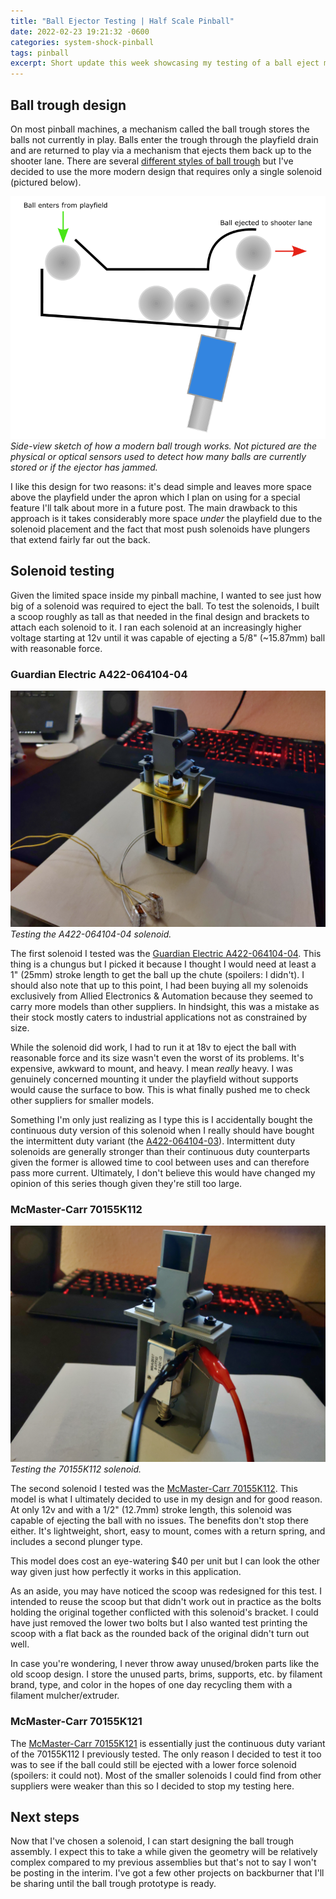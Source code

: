 ```yaml
---
title: "Ball Ejector Testing | Half Scale Pinball"
date: 2022-02-23 19:21:32 -0600
categories: system-shock-pinball
tags: pinball
excerpt: Short update this week showcasing my testing of a ball eject mechanism.
---
```


## Ball trough design

On most pinball machines, a mechanism called the ball trough stores the balls not currently in play. Balls enter the trough through the playfield drain and are returned to play via a mechanism that ejects them back up to the shooter lane. There are several <a href="https://docs.missionpinball.org/en/0.31/devices/trough.html" target="_blank">different styles of ball trough</a> but I've decided to use the more modern design that requires only a single solenoid (pictured below).

![Ball trough design](/assets/posts/2022-02-23-ball-trough-design.png)
*Side-view sketch of how a modern ball trough works. Not pictured are the physical or optical sensors used to detect how many balls are currently stored or if the ejector has jammed.*

I like this design for two reasons: it's dead simple and leaves more space above the playfield under the apron which I plan on using for a special feature I'll talk about more in a future post. The main drawback to this approach is it takes considerably more space *under* the playfield due to the solenoid placement and the fact that most push solenoids have plungers that extend fairly far out the back.

## Solenoid testing

Given the limited space inside my pinball machine, I wanted to see just how big of a solenoid was required to eject the ball. To test the solenoids, I built a scoop roughly as tall as that needed in the final design and brackets to attach each solenoid to it. I ran each solenoid at an increasingly higher voltage starting at 12v until it was capable of ejecting a 5/8" (~15.87mm) ball with reasonable force.

### Guardian Electric A422-064104-04

![Large solenoid ejector test](/assets/posts/2022-02-23-large-solenoid-ejector.jpg)
*Testing the A422-064104-04 solenoid.*

The first solenoid I tested was the [Guardian Electric A422-064104-04](https://www.alliedelec.com/product/guardian-electric/a422-064104-04/70161840/). This thing is a chungus but I picked it because I thought I would need at least a 1" (25mm) stroke length to get the ball up the chute (spoilers: I didn't). I should also note that up to this point, I had been buying all my solenoids exclusively from Allied Electronics & Automation because they seemed to carry more models than other suppliers. In hindsight, this was a mistake as their stock mostly caters to industrial applications not as constrained by size.

While the solenoid did work, I had to run it at 18v to eject the ball with reasonable force and its size wasn't even the worst of its problems. It's expensive, awkward to mount, and heavy. I mean *really* heavy. I was genuinely concerned mounting it under the playfield without supports would cause the surface to bow. This is what finally pushed me to check other suppliers for smaller models.

Something I'm only just realizing as I type this is I accidentally bought the continuous duty version of this solenoid when I really should have bought the intermittent duty variant (the [A422-064104-03](https://www.alliedelec.com/product/guardian-electric/a422-064104-03/70161839/)). Intermittent duty solenoids are generally stronger than their continuous duty counterparts given the former is allowed time to cool between uses and can therefore pass more current. Ultimately, I don't believe this would have changed my opinion of this series though given they're still too large.

### McMaster-Carr 70155K112

![Small solenoid ejector test](/assets/posts/2022-02-23-small-solenoid-ejector.jpg)
*Testing the 70155K112 solenoid.*

The second solenoid I tested was the [McMaster-Carr 70155K112](https://www.mcmaster.com/70155K112/). This model is what I ultimately decided to use in my design and for good reason. At only 12v and with a 1/2" (12.7mm) stroke length, this solenoid was capable of ejecting the ball with no issues. The benefits don't stop there either. It's lightweight, short, easy to mount, comes with a return spring, and includes a second plunger type.

This model does cost an eye-watering $40 per unit but I can look the other way given just how perfectly it works in this application.

As an aside, you may have noticed the scoop was redesigned for this test. I intended to reuse the scoop but that didn't work out in practice as the bolts holding the original together conflicted with this solenoid's bracket. I could have just removed the lower two bolts but I also wanted test printing the scoop with a flat back as the rounded back of the original didn't turn out well.

In case you're wondering, I never throw away unused/broken parts like the old scoop design. I store the unused parts, brims, supports, etc. by filament brand, type, and color in the hopes of one day recycling them with a filament mulcher/extruder.

### McMaster-Carr 70155K121

The [McMaster-Carr 70155K121](https://www.mcmaster.com/70155K121/) is essentially just the continuous duty variant of the 70155K112 I previously tested. The only reason I decided to test it too was to see if the ball could still be ejected with a lower force solenoid (spoilers: it could not). Most of the smaller solenoids I could find from other suppliers were weaker than this so I decided to stop my testing here.

## Next steps

Now that I've chosen a solenoid, I can start designing the ball trough assembly. I expect this to take a while given the geometry will be relatively complex compared to my previous assemblies but that's not to say I won't be posting in the interim. I've got a few other projects on backburner that I'll be sharing until the ball trough prototype is ready.
